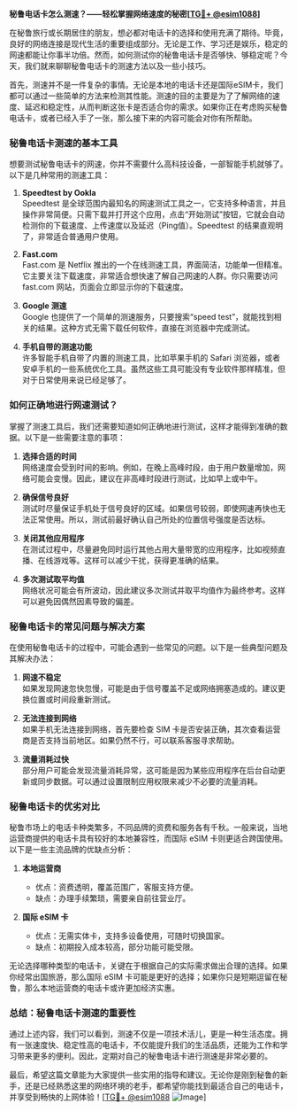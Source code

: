 **秘鲁电话卡怎么测速？——轻松掌握网络速度的秘密[[TG💪+ @esim1088](https://t.me/s/esim1088)]**

在秘鲁旅行或长期居住的朋友，想必都对电话卡的选择和使用充满了期待。毕竟，良好的网络连接是现代生活的重要组成部分。无论是工作、学习还是娱乐，稳定的网速都能让你事半功倍。然而，如何测试你的秘鲁电话卡是否够快、够稳定呢？今天，我们就来聊聊秘鲁电话卡的测速方法以及一些小技巧。

首先，测速并不是一件复杂的事情。无论是本地的电话卡还是国际eSIM卡，我们都可以通过一些简单的方法来检测其性能。测速的目的主要是为了了解网络的速度、延迟和稳定性，从而判断这张卡是否适合你的需求。如果你正在考虑购买秘鲁电话卡，或者已经入手了一张，那么接下来的内容可能会对你有所帮助。

### **秘鲁电话卡测速的基本工具**

想要测试秘鲁电话卡的网速，你并不需要什么高科技设备，一部智能手机就够了。以下是几种常用的测速工具：

1. **Speedtest by Ookla**  
   Speedtest 是全球范围内最知名的网速测试工具之一，它支持多种语言，并且操作非常简便。只需下载并打开这个应用，点击“开始测试”按钮，它就会自动检测你的下载速度、上传速度以及延迟（Ping值）。Speedtest 的结果直观明了，非常适合普通用户使用。

2. **Fast.com**  
   Fast.com 是 Netflix 推出的一个在线测速工具，界面简洁，功能单一但精准。它主要关注下载速度，非常适合想快速了解自己网速的人群。你只需要访问 fast.com 网站，页面会立即显示你的下载速度。

3. **Google 测速**  
   Google 也提供了一个简单的测速服务，只要搜索“speed test”，就能找到相关的结果。这种方式无需下载任何软件，直接在浏览器中完成测试。

4. **手机自带的测速功能**  
   许多智能手机自带了内置的测速工具，比如苹果手机的 Safari 浏览器，或者安卓手机的一些系统优化工具。虽然这些工具可能没有专业软件那样精准，但对于日常使用来说已经足够了。

### **如何正确地进行网速测试？**

掌握了测速工具后，我们还需要知道如何正确地进行测试，这样才能得到准确的数据。以下是一些需要注意的事项：

1. **选择合适的时间**  
   网络速度会受到时间的影响。例如，在晚上高峰时段，由于用户数量增加，网络可能会变慢。因此，建议在非高峰时段进行测试，比如早上或中午。

2. **确保信号良好**  
   测试时尽量保证手机处于信号良好的区域。如果信号较弱，即使网速再快也无法正常使用。所以，测试前最好确认自己所处的位置信号强度是否达标。

3. **关闭其他应用程序**  
   在测试过程中，尽量避免同时运行其他占用大量带宽的应用程序，比如视频直播、在线游戏等。这样可以减少干扰，获得更准确的结果。

4. **多次测试取平均值**  
   网络状况可能会有所波动，因此建议多次测试并取平均值作为最终参考。这样可以避免因偶然因素导致的偏差。

### **秘鲁电话卡的常见问题与解决方案**

在使用秘鲁电话卡的过程中，可能会遇到一些常见的问题。以下是一些典型问题及其解决办法：

1. **网速不稳定**  
   如果发现网速忽快忽慢，可能是由于信号覆盖不足或网络拥塞造成的。建议更换位置或时间段重新测试。

2. **无法连接到网络**  
   如果手机无法连接到网络，首先要检查 SIM 卡是否安装正确，其次查看运营商是否支持当前地区。如果仍然不行，可以联系客服寻求帮助。

3. **流量消耗过快**  
   部分用户可能会发现流量消耗异常，这可能是因为某些应用程序在后台自动更新或同步数据。可以通过设置限制应用权限来减少不必要的流量消耗。

### **秘鲁电话卡的优劣对比**

秘鲁市场上的电话卡种类繁多，不同品牌的资费和服务各有千秋。一般来说，当地运营商提供的电话卡具有较好的本地兼容性，而国际 eSIM 卡则更适合跨国使用。以下是一些主流品牌的优缺点分析：

1. **本地运营商**  
   - 优点：资费透明，覆盖范围广，客服支持方便。  
   - 缺点：办理手续繁琐，需要亲自前往营业厅。

2. **国际 eSIM 卡**  
   - 优点：无需实体卡，支持多设备使用，可随时切换国家。  
   - 缺点：初期投入成本较高，部分功能可能受限。

无论选择哪种类型的电话卡，关键在于根据自己的实际需求做出合理的选择。如果你经常出国旅游，那么国际 eSIM 卡可能是更好的选择；如果你只是短期逗留在秘鲁，那么本地运营商的电话卡或许更加经济实惠。

### **总结：秘鲁电话卡测速的重要性**

通过上述内容，我们可以看到，测速不仅是一项技术活儿，更是一种生活态度。拥有一张速度快、稳定性高的电话卡，不仅能提升我们的生活品质，还能为工作和学习带来更多的便利。因此，定期对自己的秘鲁电话卡进行测速是非常必要的。

最后，希望这篇文章能为大家提供一些实用的指导和建议。无论你是刚到秘鲁的新手，还是已经熟悉这里的网络环境的老手，都希望你能找到最适合自己的电话卡，并享受到畅快的上网体验！[[TG💪+ @esim1088](https://t.me/s/esim1088) ![Image](https://i.postimg.cc/4NQfJmqS/Snipaste-2025-05-13-00-14-12.png)]